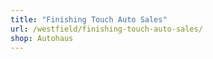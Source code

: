 ```yaml
---
title: "Finishing Touch Auto Sales"
url: /westfield/finishing-touch-auto-sales/
shop: Autohaus
---
```

